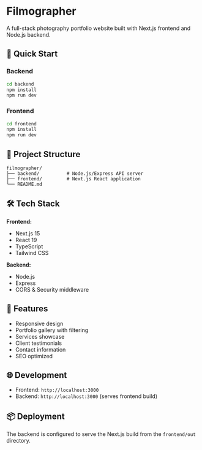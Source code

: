 # Filmographer

A full-stack photography portfolio website built with Next.js frontend and Node.js backend.

## 🚀 Quick Start

### Backend
```bash
cd backend
npm install
npm run dev
```

### Frontend
```bash
cd frontend
npm install
npm run dev
```

## 📁 Project Structure

```
filmographer/
├── backend/          # Node.js/Express API server
├── frontend/         # Next.js React application
└── README.md
```

## 🛠️ Tech Stack

**Frontend:**
- Next.js 15
- React 19
- TypeScript
- Tailwind CSS

**Backend:**
- Node.js
- Express
- CORS & Security middleware

## 📝 Features

- Responsive design
- Portfolio gallery with filtering
- Services showcase
- Client testimonials
- Contact information
- SEO optimized

## 🌐 Development

- Frontend: `http://localhost:3000`
- Backend: `http://localhost:3000` (serves frontend build)

## 📦 Deployment

The backend is configured to serve the Next.js build from the `frontend/out` directory.